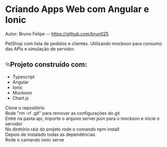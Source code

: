 # Criando Apps Web com Angular e Ionic

Autor: Bruno Felipe -- https://github.com/brun025

PetShop com lista de pedidos e clientes.
Utilizando mockoon para consumo das APIs e simulação de servidor.

<h2><a id="user-content-projeto-construído-com" class="anchor" aria-hidden="true" href="#projeto-construído-com"><svg class="octicon octicon-link" viewBox="0 0 16 16" version="1.1" width="16" height="16" aria-hidden="true"><path fill-rule="evenodd" d="M4 9h1v1H4c-1.5 0-3-1.69-3-3.5S2.55 3 4 3h4c1.45 0 3 1.69 3 3.5 0 1.41-.91 2.72-2 3.25V8.59c.58-.45 1-1.27 1-2.09C10 5.22 8.98 4 8 4H4c-.98 0-2 1.22-2 2.5S3 9 4 9zm9-3h-1v1h1c1 0 2 1.22 2 2.5S13.98 12 13 12H9c-.98 0-2-1.22-2-2.5 0-.83.42-1.64 1-2.09V6.25c-1.09.53-2 1.84-2 3.25C6 11.31 7.55 13 9 13h4c1.45 0 3-1.69 3-3.5S14.5 6 13 6z"></path></svg></a>Projeto construído com:</h2>

<ul>
    <li>Typescript</li>
    <li>Angular</li>
    <li>Ionic</li>
    <li>Mockoon</li>
    <li>Chart.js</li>
</ul>

Clone o repositório<br/>
Rode "rm -rf .git" para remover as configurações do git<br/>
Entre na pasta api, importe o arquivo server.json para o mockoon e inicie o servidor<br/>
No diretório raiz do projeto rode o comando npm install<br/>
Depois de instalado todas as dependências<br/>
Rode o camando ionic serve